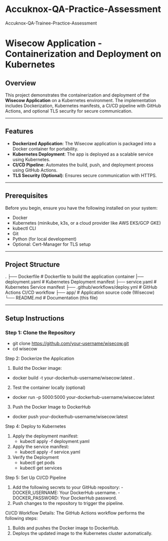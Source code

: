 # Accuknox-QA-Practice-Assessment
Accuknox-QA-Trainee-Practice-Assessment

# Wisecow Application - Containerization and Deployment on Kubernetes

## Overview
This project demonstrates the containerization and deployment of the **Wisecow Application** on a Kubernetes environment. The implementation includes Dockerization, Kubernetes manifests, a CI/CD pipeline with GitHub Actions, and optional TLS security for secure communication.

---

## Features
- **Dockerized Application**: The Wisecow application is packaged into a Docker container for portability.
- **Kubernetes Deployment**: The app is deployed as a scalable service using Kubernetes.
- **CI/CD Pipeline**: Automates the build, push, and deployment process using GitHub Actions.
- **TLS Security (Optional)**: Ensures secure communication with HTTPS.

---

## Prerequisites
Before you begin, ensure you have the following installed on your system:
- Docker
- Kubernetes (minikube, k3s, or a cloud provider like AWS EKS/GCP GKE)
- kubectl CLI
- Git
- Python (for local development)
- Optional: Cert-Manager for TLS setup

---

## Project Structure

. ├── Dockerfile # Dockerfile to build the application container 
   |── deployment.yaml # Kubernetes Deployment manifest 
   ├── service.yaml # Kubernetes Service manifest
   ├── .github/workflows/deploy.yml # GitHub Actions CI/CD workflow 
   ├── app/ # Application source code (Wisecow) 
     └── README.md # Documentation (this file)


---

## Setup Instructions

### Step 1: Clone the Repository
  - git clone https://github.com/your-username/wisecow.git
  - cd wisecow

Step 2: Dockerize the Application
1. Build the Docker image:
  - docker build -t your-dockerhub-username/wisecow:latest .
2. Test the container locally (optional)
  - docker run -p 5000:5000 your-dockerhub-username/wisecow:latest
3.  Push the Docker Image to DockerHub
  - docker push your-dockerhub-username/wisecow:latest

Step 4: Deploy to Kubernetes
1. Apply the deployment manifest:
     - kubectl apply -f deployment.yaml
2. Apply the service manifest:
     - kubectl apply -f service.yaml
3. Verify the Deployment
     - kubectl get pods
     - kubectl get services

Step 5: Set Up CI/CD Pipeline
  1. Add the following secrets to your GitHub repository:
    - DOCKER_USERNAME: Your DockerHub username.
    - DOCKER_PASSWORD: Your DockerHub password.
  2. Push changes to the repository to trigger the pipeline.

CI/CD Workflow Details: 
The GitHub Actions workflow performs the following steps:
1. Builds and pushes the Docker image to DockerHub.
2. Deploys the updated image to the Kubernetes cluster automatically.

